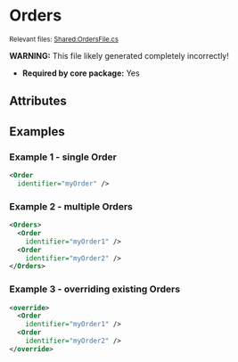 # Orders

<sup>Relevant files: [Shared:OrdersFile.cs](https://github.com/Regalis11/Barotrauma/blob/master/Barotrauma/BarotraumaShared/SharedSource/ContentManagement/ContentFile/OrdersFile.cs)</sup>

**WARNING:** This file likely generated completely incorrectly!

- **Required by core package:** Yes

## Attributes



## Examples

### Example 1 - single Order

```xml
<Order
  identifier="myOrder" />
```

### Example 2 - multiple Orders

```xml
<Orders>
  <Order
    identifier="myOrder1" />
  <Order
    identifier="myOrder2" />
</Orders>
```

### Example 3 - overriding existing Orders

```xml
<override>
  <Order
    identifier="myOrder1" />
  <Order
    identifier="myOrder2" />
</override>
```

